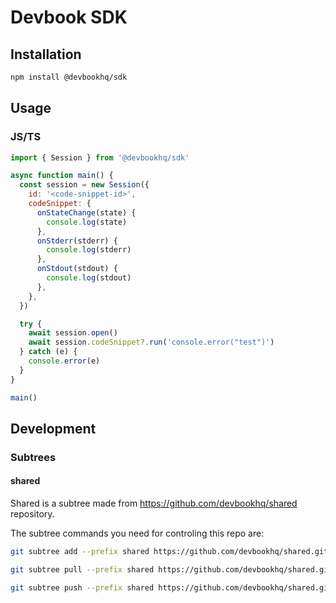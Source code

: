 # Devbook SDK

## Installation
```sh
npm install @devbookhq/sdk
```

## Usage

### JS/TS
```js
import { Session } from '@devbookhq/sdk'

async function main() {
  const session = new Session({
    id: '<code-snippet-id>',
    codeSnippet: {
      onStateChange(state) {
        console.log(state)
      },
      onStderr(stderr) {
        console.log(stderr)
      },
      onStdout(stdout) {
        console.log(stdout)
      },
    },
  })

  try {
    await session.open()
    await session.codeSnippet?.run('console.error("test")')
  } catch (e) {
    console.error(e)
  }
}

main()
```

## Development

### Subtrees

#### shared
Shared is a subtree made from https://github.com/devbookhq/shared repository.

The subtree commands you need for controling this repo are:
```bash
git subtree add --prefix shared https://github.com/devbookhq/shared.git master
```

```bash
git subtree pull --prefix shared https://github.com/devbookhq/shared.git master
```

```bash
git subtree push --prefix shared https://github.com/devbookhq/shared.git master
```

